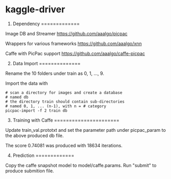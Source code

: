# kaggle-driver

1. Dependency
=============

Image DB and Streamer
https://github.com/aaalgo/picpac

Wrappers for various frameworks
https://github.com/aaalgo/xnn

Caffe with PicPac support
https://github.com/aaalgo/caffe-picpac

2. Data Import
==============

Rename the 10 folders under train as 0, 1, ..., 9.

Import the data with 

```
# scan a directory for images and create a database
# named db
# the directory train should contain sub-directories
# named 0, 1, ... (n-1), with n = # category
picpac-import -f 2 train db
```

3. Training with Caffe
======================

Update train_val.prototxt and set the parameter path
under picpac_param to the above produced db file.

The score 0.74081 was produced with 18634 iterations.

4. Prediction
=============

Copy the caffe snapshot model to model/caffe.params.
Run "submit" to produce submition file.

